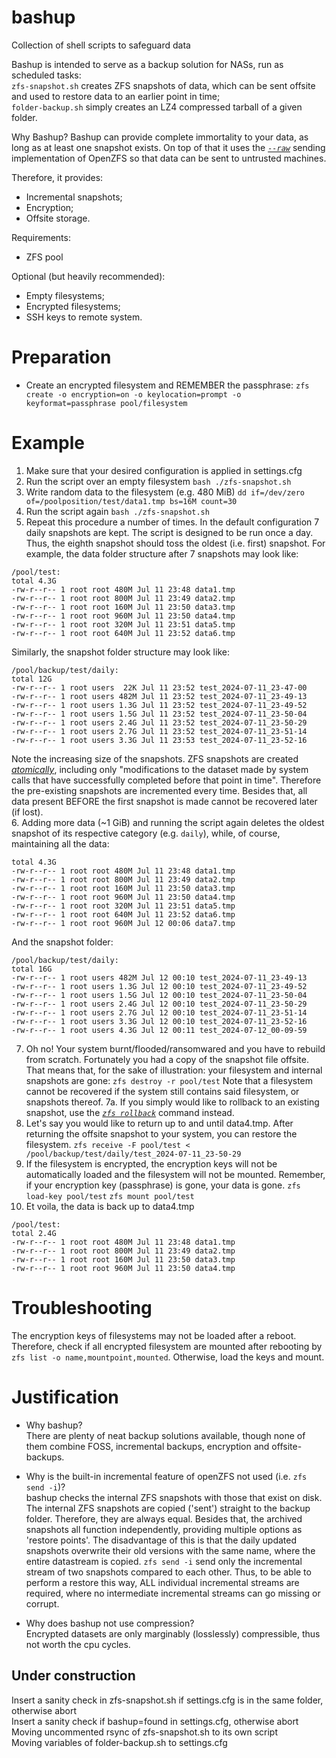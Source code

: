 # bashup
Collection of shell scripts to safeguard data 

Bashup is intended to serve as a backup solution for NASs, run as scheduled tasks:  
`zfs-snapshot.sh` creates ZFS snapshots of data, which can be sent offsite and used to restore data to an earlier point in time;  
`folder-backup.sh` simply creates an LZ4 compressed tarball of a given folder.

Why Bashup?
Bashup can provide complete immortality to your data, as long as at least one snapshot exists. On top of that it uses the *[`--raw`](https://openzfs.github.io/openzfs-docs/man/master/8/zfs-send.8.html#w~2)* sending implementation of OpenZFS so that data can be sent to untrusted machines. 

Therefore, it provides:
* Incremental snapshots;
* Encryption;
* Offsite storage.

Requirements:
* ZFS pool

Optional (but heavily recommended):
* Empty filesystems;
* Encrypted filesystems;
* SSH keys to remote system.

# Preparation
* Create an encrypted filesystem and REMEMBER the passphrase:
`zfs create -o encryption=on -o keylocation=prompt -o keyformat=passphrase pool/filesystem`

# Example
1. Make sure that your desired configuration is applied in settings.cfg
2. Run the script over an empty filesystem
`bash ./zfs-snapshot.sh`
3. Write random data to the filesystem (e.g. 480 MiB)
`dd if=/dev/zero of=/poolposition/test/data1.tmp bs=16M count=30`
4. Run the script again
`bash ./zfs-snapshot.sh`
5. Repeat this procedure a number of times. In the default configuration 7 daily snapshots are kept. The script is designed to be run once a day. Thus, the eighth snapshot should toss the oldest (i.e. first) snapshot. For example, the data folder structure after 7 snapshots may look like:
```
/pool/test:
total 4.3G
-rw-r--r-- 1 root root 480M Jul 11 23:48 data1.tmp
-rw-r--r-- 1 root root 800M Jul 11 23:49 data2.tmp
-rw-r--r-- 1 root root 160M Jul 11 23:50 data3.tmp
-rw-r--r-- 1 root root 960M Jul 11 23:50 data4.tmp
-rw-r--r-- 1 root root 320M Jul 11 23:51 data5.tmp
-rw-r--r-- 1 root root 640M Jul 11 23:52 data6.tmp
```
Similarly, the snapshot folder structure may look like:
``` 
/pool/backup/test/daily:
total 12G
-rw-r--r-- 1 root users  22K Jul 11 23:52 test_2024-07-11_23-47-00
-rw-r--r-- 1 root users 482M Jul 11 23:52 test_2024-07-11_23-49-13
-rw-r--r-- 1 root users 1.3G Jul 11 23:52 test_2024-07-11_23-49-52
-rw-r--r-- 1 root users 1.5G Jul 11 23:52 test_2024-07-11_23-50-04
-rw-r--r-- 1 root users 2.4G Jul 11 23:52 test_2024-07-11_23-50-29
-rw-r--r-- 1 root users 2.7G Jul 11 23:52 test_2024-07-11_23-51-14
-rw-r--r-- 1 root users 3.3G Jul 11 23:53 test_2024-07-11_23-52-16
```
Note the increasing size of the snapshots. ZFS snapshots are created *[atomically](https://openzfs.github.io/openzfs-docs/man/master/8/zfs-snapshot.8.html)*, including only  "modifications to the dataset made by system calls that have successfully completed before that point in time". Therefore the pre-existing snapshots are incremented every time. Besides that, all data present BEFORE the first snapshot is made cannot be recovered later (if lost).  
6. Adding more data (~1 GiB) and running the script again deletes the oldest snapshot of its respective category (e.g. `daily`), while, of course, maintaining all the data:
```
total 4.3G
-rw-r--r-- 1 root root 480M Jul 11 23:48 data1.tmp
-rw-r--r-- 1 root root 800M Jul 11 23:49 data2.tmp
-rw-r--r-- 1 root root 160M Jul 11 23:50 data3.tmp
-rw-r--r-- 1 root root 960M Jul 11 23:50 data4.tmp
-rw-r--r-- 1 root root 320M Jul 11 23:51 data5.tmp
-rw-r--r-- 1 root root 640M Jul 11 23:52 data6.tmp
-rw-r--r-- 1 root root 960M Jul 12 00:06 data7.tmp
```
And the snapshot folder:
```
/pool/backup/test/daily:
total 16G
-rw-r--r-- 1 root users 482M Jul 12 00:10 test_2024-07-11_23-49-13
-rw-r--r-- 1 root users 1.3G Jul 12 00:10 test_2024-07-11_23-49-52
-rw-r--r-- 1 root users 1.5G Jul 12 00:10 test_2024-07-11_23-50-04
-rw-r--r-- 1 root users 2.4G Jul 12 00:10 test_2024-07-11_23-50-29
-rw-r--r-- 1 root users 2.7G Jul 12 00:10 test_2024-07-11_23-51-14
-rw-r--r-- 1 root users 3.3G Jul 12 00:10 test_2024-07-11_23-52-16
-rw-r--r-- 1 root users 4.3G Jul 12 00:11 test_2024-07-12_00-09-59
```
7. Oh no! Your system burnt/flooded/ransomwared and you have to rebuild from scratch. Fortunately you had a copy of the snapshot file offsite. That means that, for the sake of illustration:
your filesystem and internal snapshots are gone: `zfs destroy -r pool/test`
Note that a filesystem cannot be recovered if the system still contains said filesystem, or snapshots thereof.
7a. If you simply would like to rollback to an existing snapshot, use the *[`zfs rollback`](https://openzfs.github.io/openzfs-docs/man/master/8/zfs-rollback.8.html)* command instead. 
8. Let's say you would like to return up to and until data4.tmp. After returning the offsite snapshot to your system, you can restore the filesystem.
`zfs receive -F pool/test < /pool/backup/test/daily/test_2024-07-11_23-50-29`
9. If the filesystem is encrypted, the encryption keys will not be automatically loaded and the filesystem will not be mounted. Remember, if your encryption key (passphrase) is gone, your data is gone.
`zfs load-key pool/test`
`zfs mount pool/test`
10. Et voila, the data is back up to data4.tmp
```
/pool/test:
total 2.4G
-rw-r--r-- 1 root root 480M Jul 11 23:48 data1.tmp
-rw-r--r-- 1 root root 800M Jul 11 23:49 data2.tmp
-rw-r--r-- 1 root root 160M Jul 11 23:50 data3.tmp
-rw-r--r-- 1 root root 960M Jul 11 23:50 data4.tmp
```

# Troubleshooting
The encryption keys of filesystems may not be loaded after a reboot. Therefore, check if all encrypted filesystem are mounted after rebooting by `zfs list -o name,mountpoint,mounted`. Otherwise, load the keys and mount.

# Justification
* Why bashup?  
There are plenty of neat backup solutions available, though none of them combine FOSS, incremental backups, encryption and offsite-backups.

* Why is the built-in incremental feature of openZFS not used (i.e. `zfs send -i`)?  
bashup checks the internal ZFS snapshots with those that exist on disk. The internal ZFS snapshots are copied ('sent') straight to the backup folder. Therefore, they are always equal. Besides that, the archived snapshots all function independently, providing multiple options as 'restore points'. The disadvantage of this is that the daily updated snapshots overwrite their old versions with the same name, where the entire datastream is copied. 
`zfs send -i` send only the incremental stream of two snapshots compared to each other. Thus, to be able to perform a restore this way, ALL individual incremental streams are required, where no intermediate incremental streams can go missing or corrupt. 

* Why does bashup not use compression?  
Encrypted datasets are only marginably (losslessly) compressible, thus not worth the cpu cycles.

## Under construction
Insert a sanity check in zfs-snapshot.sh if settings.cfg is in the same folder, otherwise abort  
Insert a sanity check if bashup=found in settings.cfg, otherwise abort  
Moving uncommented rsync of zfs-snapshot.sh to its own script  
Moving variables of folder-backup.sh to settings.cfg
